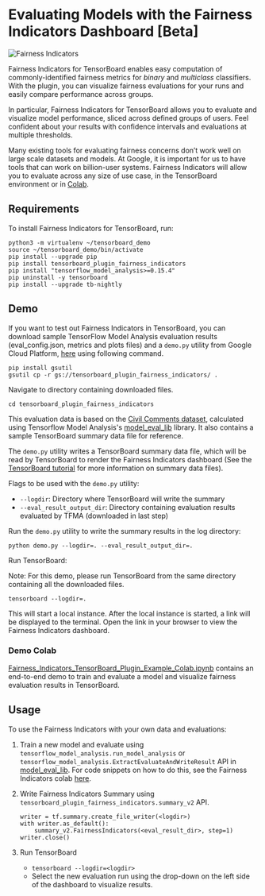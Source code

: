 # Evaluating Models with the Fairness Indicators Dashboard [Beta]

![Fairness Indicators](./images/fairness-indicators.png)

Fairness Indicators for TensorBoard enables easy computation of
commonly-identified fairness metrics for _binary_ and _multiclass_ classifiers.
With the plugin, you can visualize fairness evaluations for your runs and easily
compare performance across groups.

In particular, Fairness Indicators for TensorBoard allows you to evaluate and
visualize model performance, sliced across defined groups of users. Feel
confident about your results with confidence intervals and evaluations at
multiple thresholds.

Many existing tools for evaluating fairness concerns don’t work well on large
scale datasets and models. At Google, it is important for us to have tools that
can work on billion-user systems. Fairness Indicators will allow you to evaluate
across any size of use case, in the TensorBoard environment or in
[Colab](https://github.com/tensorflow/fairness-indicators).

## Requirements

To install Fairness Indicators for TensorBoard, run:

```
python3 -m virtualenv ~/tensorboard_demo
source ~/tensorboard_demo/bin/activate
pip install --upgrade pip
pip install tensorboard_plugin_fairness_indicators
pip install "tensorflow_model_analysis>=0.15.4"
pip uninstall -y tensorboard
pip install --upgrade tb-nightly
```

## Demo

If you want to test out Fairness Indicators in TensorBoard, you can download
sample TensorFlow Model Analysis evaluation results (eval_config.json, metrics
and plots files) and a `demo.py` utility from Google Cloud Platform,
[here](https://console.cloud.google.com/storage/browser/tensorboard_plugin_fairness_indicators/)
using following command.
```
pip install gsutil
gsutil cp -r gs://tensorboard_plugin_fairness_indicators/ .
```

Navigate to directory containing downloaded files.
```
cd tensorboard_plugin_fairness_indicators
```

This evaluation data is based on the
[Civil Comments dataset](https://www.kaggle.com/c/jigsaw-unintended-bias-in-toxicity-classification),
calculated using Tensorflow Model Analysis's
[model_eval_lib](https://github.com/tensorflow/model-analysis/blob/master/tensorflow_model_analysis/api/model_eval_lib.py)
library. It also contains a sample TensorBoard summary data file for reference.


The `demo.py` utility writes a TensorBoard summary data file, which will be read
by TensorBoard to render the Fairness Indicators dashboard (See the
[TensorBoard tutorial](https://github.com/tensorflow/tensorboard/blob/master/README.md)
for more information on summary data files).

Flags to be used with the `demo.py` utility:

-   `--logdir`: Directory where TensorBoard will write the summary
-   `--eval_result_output_dir`: Directory containing evaluation results
    evaluated by TFMA (downloaded in last step)

Run the `demo.py` utility to write the summary results in the log directory:

`python demo.py --logdir=. --eval_result_output_dir=.`

Run TensorBoard:

Note: For this demo, please run TensorBoard from the same directory containing
all the downloaded files.

`tensorboard --logdir=.`

This will start a local instance. After the local instance is started, a link
will be displayed to the terminal. Open the link in your browser to view the
Fairness Indicators dashboard.

### Demo Colab

[Fairness_Indicators_TensorBoard_Plugin_Example_Colab.ipynb](https://github.com/tensorflow/fairness-indicators/blob/master/fairness_indicators/documentation/examples/Fairness_Indicators_TensorBoard_Plugin_Example_Colab.ipynb)
contains an end-to-end demo to train and evaluate a model and visualize fairness evaluation
results in TensorBoard.

## Usage

To use the Fairness Indicators with your own data and evaluations:

1.  Train a new model and evaluate using
    `tensorflow_model_analysis.run_model_analysis` or
    `tensorflow_model_analysis.ExtractEvaluateAndWriteResult` API in
    [model_eval_lib](https://github.com/tensorflow/model-analysis/blob/master/tensorflow_model_analysis/api/model_eval_lib.py).
    For code snippets on how to do this, see the Fairness Indicators colab
    [here](https://github.com/tensorflow/fairness-indicators).

2.  Write Fairness Indicators Summary using `tensorboard_plugin_fairness_indicators.summary_v2` API.

    ```
    writer = tf.summary.create_file_writer(<logdir>)
    with writer.as_default():
        summary_v2.FairnessIndicators(<eval_result_dir>, step=1)
    writer.close()
    ```

3.  Run TensorBoard

    -   `tensorboard --logdir=<logdir>`
    -   Select the new evaluation run using the drop-down on the left side of
        the dashboard to visualize results.
